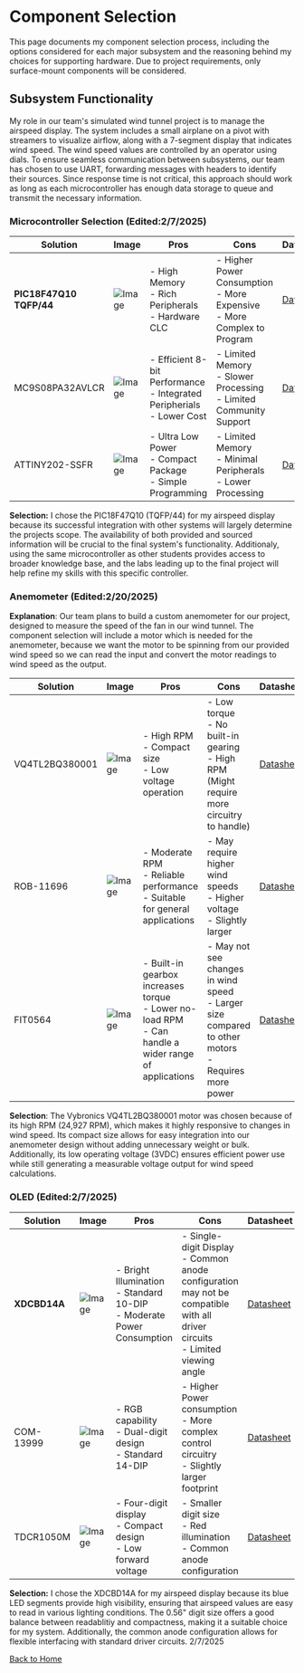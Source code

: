 # Component Selection

This page documents my component selection process, including the options considered for each major subsystem and the reasoning behind my choices for supporting hardware. Due to project requirements, only surface-mount components will be considered.

## Subsystem Functionality
My role in our team's simulated wind tunnel project is to manage the airspeed display. The system includes a small airplane on a pivot with streamers to visualize airflow, along with a 7-segment display that indicates wind speed. The wind speed values are controlled by an operator using dials. To ensure seamless communication between subsystems, our team has chosen to use UART, forwarding messages with headers to identify their sources. Since response time is not critical, this approach should work as long as each microcontroller has enough data storage to queue and transmit the necessary information.

### Microcontroller Selection (Edited:2/7/2025)
Solution    | Image | Pros   | Cons  | Datasheet
------------|-------|--------|-------|----------
__PIC18F47Q10 TQFP/44__ | ![Image](https://mm.digikey.com/Volume0/opasdata/d220001/medias/images/4564/150%7EC04-076%7EPT%7E44.JPG) |- High Memory <br> - Rich Peripherals <br> - Hardware CLC | - Higher Power Consumption <br> - More Expensive <br> - More Complex to Program | [Datasheet](https://www.digikey.com/en/products/detail/microchip-technology/PIC18F47Q10-I-PT/10187786)
MC9S08PA32AVLCR | ![Image](https://mm.digikey.com/Volume0/opasdata/d220001/medias/images/6347/568%7ESOT358-3%7EAC%2CFA%2CFJ%2CLC%2CPB%7E32.jpg) | - Efficient 8-bit Performance <br> - Integrated Peripherials <br> - Lower Cost | - Limited Memory <br> - Slower Processing <br> - Limited Community Support | [Datasheet](https://www.nxp.com/docs/en/data-sheet/MC9S08PA60_Rev1.pdf)
ATTINY202-SSFR | ![Image](https://mm.digikey.com/Volume0/opasdata/d220001/medias/images/4818/150%3B-8S1%3B-%3B-8.jpg) | - Ultra Low Power <br> - Compact Package <br> - Simple Programming | - Limited Memory <br> - Minimal Peripherals <br> - Lower Processing | [Datasheet](http://ww1.microchip.com/downloads/en/DeviceDoc/ATtiny202-402-AVR-MCU-with-Core-Independent-Peripherals_and-picoPower-40001969A.pdf)

__Selection:__ I chose the PIC18F47Q10 (TQFP/44) for my airspeed display because its successful integration with other systems will largely determine the projects scope. The availability of both provided and sourced information will be crucial to the final system's functionality. Additionaly, using the same microcontroller as other students provides access to broader knowledge base, and the labs leading up to the final project will help refine my skills with this specific controller.

### Anemometer (Edited:2/20/2025)

__Explanation__: Our team plans to build a custom anemometer for our project, designed to measure the speed of the fan in our wind tunnel. The component selection will include a motor which is needed for the anemometer, because we want the motor to be spinning from our provided wind speed so we can read the input and convert the motor readings to wind speed as the output.

Solution    | Image | Pros   | Cons  | Datasheet
------------|-------|--------|-------|----------
VQ4TL2BQ380001 | ![Image](https://mm.digikey.com/Volume0/opasdata/d220001/medias/images/2543/MFG_Q4_MICRO-MOTOR.jpg) | - High RPM <br> - Compact size <br> - Low voltage operation | - Low torque <br> - No built-in gearing <br> - High RPM (Might require more circuitry to handle) | [Datasheet](https://www.vybronics.com/dc-micro-drive-motors/v-q4tl2bq380001)
ROB-11696 | ![Image](https://mm.digikey.com/Volume0/opasdata/d220001/medias/images/1794/MFG_ROB-11696.jpg) | - Moderate RPM <br> - Reliable performance <br> - Suitable for general applications | - May require higher wind speeds <br> - Higher voltage <br> - Slightly larger | [Datasheet](https://mm.digikey.com/Volume0/opasdata/d220001/medias/docus/951/ROB-11696_Web.pdf)
FIT0564 | ![Image](https://mm.digikey.com/Volume0/opasdata/d220001/medias/images/3167/FIT0564.jpg) | - Built-in gearbox increases torque <br> - Lower no-load RPM <br> - Can handle a wider range of applications | - May not see changes in wind speed <br> - Larger size compared to other motors <br> - Requires more power | [Datasheet](https://mm.digikey.com/Volume0/opasdata/d220001/medias/docus/778/FIT0564_Web.pdf)

__Selection__: The Vybronics VQ4TL2BQ380001 motor was chosen because of its high RPM (24,927 RPM), which makes it highly responsive to changes in wind speed. Its compact size allows for easy integration into our anemometer design without adding unnecessary weight or bulk. Additionally, its low operating voltage (3VDC) ensures efficient power use while still generating a measurable voltage output for wind speed calculations.

### OLED (Edited:2/7/2025)

Solution    | Image | Pros   | Cons  | Datasheet
------------|-------|--------|-------|----------
__XDCBD14A__ | ![Image](https://mm.digikey.com/Volume0/opasdata/d220001/medias/images/3750/MFG_XDCBD14A.jpg) | - Bright Illumination <br> - Standard 10-DIP <br> - Moderate Power Consumption | - Single-digit Display <br> - Common anode configuration may not be compatible with all driver circuits <br> - Limited viewing angle | [Datasheet](https://www.sunledusa.com/products/spec/XDCBD14A.pdf)
COM-13999 | ![Image](https://mm.digikey.com/Volume0/opasdata/d220001/medias/images/2173/MFG_COM-13999.jpg) | - RGB capability <br> - Dual-digit design <br> - Standard 14-DIP | - Higher Power consumption <br> - More complex control circuitry <br> - Slightly larger footprint | [Datasheet](https://cdn.sparkfun.com/datasheets/Components/LED/ACD8143.pdf)
TDCR1050M | ![Image](https://mm.digikey.com/Volume0/opasdata/d220001/medias/images/1123/TDCG1060M.JPG) | - Four-digit display <br> - Compact design <br> - Low forward voltage | - Smaller digit size <br> - Red illumination <br> - Common anode configuration | [Datasheet](https://www.vishay.com/docs/83180/tdcx10x0m.pdf)

__Selection:__ I chose the XDCBD14A for my airspeed display because its blue LED segments provide high visibility, ensuring that airspeed values are easy to read in various lighting conditions. The 0.56" digit size offers a good balance between readablitiy and compactness, making it a suitable choice for my system. Additionally, the common anode configuration allows for flexible interfacing with standard driver circuits.
2/7/2025

[Back to Home](index.md)